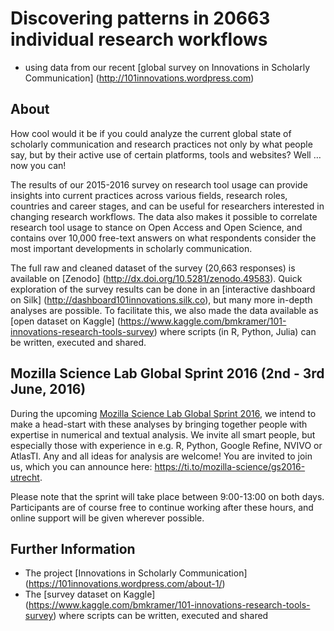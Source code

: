 # Discovering patterns in 20663 individual research workflows 
- using data from our recent [global survey on Innovations in Scholarly Communication] (http://101innovations.wordpress.com) 

## About

How cool would it be if you could analyze the current global state of scholarly communication and research practices not only by what people say, but by their active use of certain platforms, tools and websites? Well … now you can!

The results of our 2015-2016 survey on research tool usage can provide insights into current practices across various fields, research roles, countries and career stages, and can be useful for researchers interested in changing research workflows. The data also makes it possible to correlate research tool usage to stance on Open Access and Open Science, and contains over 10,000 free-text answers on what respondents consider the most important developments in scholarly communication.

The full raw and cleaned dataset of the survey (20,663 responses) is available on [Zenodo] (http://dx.doi.org/10.5281/zenodo.49583). Quick exploration of the survey results can be done in an [interactive dashboard on Silk] (http://dashboard101innovations.silk.co), but many more in-depth analyses are possible. To facilitate this, we also made the data available as [open dataset on Kaggle] (https://www.kaggle.com/bmkramer/101-innovations-research-tools-survey) where scripts (in R, Python, Julia) can be written, executed and shared. 

## Mozilla Science Lab Global Sprint 2016 (2nd - 3rd June, 2016)
During the upcoming [Mozilla Science Lab Global Sprint
2016](https://www.mozillascience.org/global-sprint-2016), we intend to make a head-start with these analyses by bringing together people with expertise in numerical and textual analysis. We invite all smart people, but especially those with experience in e.g. R, Python, Google Refine, NVIVO or AtlasTI. Any and all ideas for analysis are welcome! You are invited to join us, which you can announce here: https://ti.to/mozilla-science/gs2016-utrecht.

Please note that the sprint will take place between 9:00-13:00 on both days. Participants are of course free to continue working after these hours, and online support will be given wherever possible.

## Further Information

- The project [Innovations in Scholarly Communication] (https://101innovations.wordpress.com/about-1/)
- The [survey dataset on Kaggle] (https://www.kaggle.com/bmkramer/101-innovations-research-tools-survey) where scripts can be written, executed and shared
